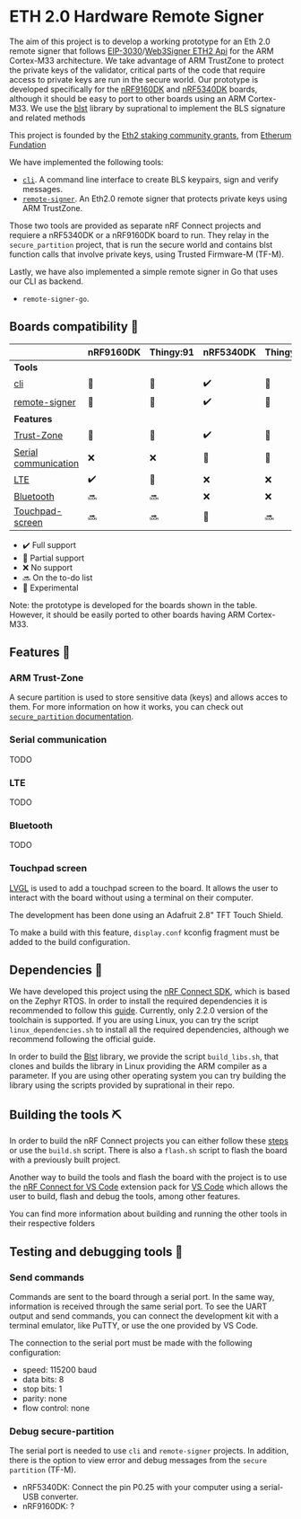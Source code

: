# ETH 2.0 Hardware Remote Signer 

The aim of this project is to develop a working prototype for an Eth 2.0 remote signer that follows [EIP-3030](https://eips.ethereum.org/EIPS/eip-3030)/[Web3Signer ETH2 Api](https://consensys.github.io/web3signer/web3signer-eth2.html) for the ARM Cortex-M33 architecture. We take advantage of ARM TrustZone to protect the private keys of the validator, critical parts of the code that require access to private keys are run in the secure world. Our prototype is developed specifically for the [nRF9160DK](https://www.nordicsemi.com/Products/Development-hardware/nrf9160-dk) and [nRF5340DK](https://www.nordicsemi.com/Products/Development-hardware/nRF5340-DK) boards, although it should be easy to port to other boards using an ARM Cortex-M33. We use the [blst](https://github.com/supranational/blst) library by suprational to implement the BLS signature and related methods

This project is founded by the [Eth2 staking community grants](https://blog.ethereum.org/2021/02/09/esp-staking-community-grantee-announcement/), from [Etherum Fundation](https://ethereum.foundation/)

We have implemented the following tools:

- [`cli`](./cli). A command line interface to create BLS keypairs, sign and verify messages.
- [`remote-signer`](./remote-signer). An Eth2.0 remote signer that protects private keys using ARM TrustZone.

Those two tools are provided as separate nRF Connect projects and requiere a nRF5340DK or a nRF9160DK board to run. They relay in the `secure_partition` project, that is run the secure world and contains blst function calls that involve private keys, using Trusted Firmware-M (TF-M).

Lastly, we have also implemented a simple remote signer in Go that uses our CLI as backend.

- `remote-signer-go`.

## Boards compatibility :electric_plug:
| | nRF9160DK | Thingy:91 | nRF5340DK | Thingy:53 |
| --- | --- | --- | --- | --- |
|**Tools**|
| [cli](./cli) | :microscope: | :microscope: | :heavy_check_mark: | :microscope: |
| [remote-signer](./remote-signer) | :microscope: | :microscope: | :heavy_check_mark: | :microscope: |
|**Features**|
| [Trust-Zone](#trust-zone) | :microscope: | :microscope: | :heavy_check_mark: | :microscope: |
| [Serial communication](#serial) | :x: | :x: | :microscope: | :microscope: |
| [LTE](#lte) | :heavy_check_mark: | :microscope: | :x: | :x: |
| [Bluetooth](#bluetooth) | :soon: | :soon: | :x: | :x: |
| [Touchpad-screen](#touchpad-screen) | :soon: | :soon: | :microscope: | :soon: |

 - :heavy_check_mark: Full support
 - :large_orange_diamond: Partial support
 - :x: No support
 - :soon: On the to-do list
 - :microscope: Experimental

 Note: the prototype is developed for the boards shown in the table. However, it should be easily ported to other boards having ARM Cortex-M33. 

## Features :page_with_curl: <span id="features"><span>

### ARM Trust-Zone <span id="trust-zone"><span>
A secure partition is used to store sensitive data (keys) and allows acces to them. For more information on how it works, you can check out [`secure_partition` documentation](./secure_partition).

### Serial communication <span id="serial"><span>
TODO

### LTE <span id="lte"><span>
TODO

### Bluetooth <span id="bluetooth"><span>
TODO

### Touchpad screen <span id="touchpad-screen"><span>
[LVGL](https://docs.lvgl.io/8.3/) is used to add a touchpad screen to the board. It allows the user to interact with the board without using a terminal on their computer.

The development has been done using an Adafruit 2.8" TFT Touch Shield.

To make a build with this feature, `display.conf` kconfig fragment must be added to the build configuration.

## Dependencies :link:

We have developed this project using the [nRF Connect SDK](https://www.nordicsemi.com/Products/Development-software/nRF-Connect-SDK), which is based on the Zephyr RTOS. In order to install the required dependencies it is recommended to follow this [guide](https://developer.nordicsemi.com/nRF_Connect_SDK/doc/latest/nrf/gs_assistant.html). Currently, only 2.2.0 version of the toolchain is supported. If you are using Linux, you can try the script `linux_dependencies.sh` to install all the required dependencies, although we recommend following the official guide.

In order to build the [Blst](https://github.com/supranational/blst) library, we provide the script `build_libs.sh`, that clones and builds the library in Linux providing the ARM compiler as a parameter. If you are using other operating system you can try building the library using the scripts provided by suprational in their repo.

## Building the tools :pick:

In order to build the nRF Connect projects you can either follow these [steps](https://developer.nordicsemi.com/nRF_Connect_SDK/doc/latest/nrf/gs_programming.html#gs-programming-cmd) or use the `build.sh` script. There is also a `flash.sh` script to flash the board with a previously built project.

Another way to build the tools and flash the board with the project is to use the [nRF Connect for VS Code](https://www.nordicsemi.com/Products/Development-tools/nrf-connect-for-vs-code) extension pack for [VS Code](https://code.visualstudio.com) which allows the user to build, flash and debug the tools, among other features.

You can find more information about building and running the other tools in their respective folders

## Testing and debugging tools :bug:

### Send commands

Commands are sent to the board through a serial port. In the same way, information is received through the same serial port. To see the UART output and send commands, you can connect the development kit with a terminal emulator, like PuTTY, or use the one provided by VS Code.

The connection to the serial port must be made with the following configuration:
- speed: 115200 baud
- data bits: 8
- stop bits: 1
- parity: none
- flow control: none

### Debug secure-partition

The serial port is needed to use `cli` and `remote-signer` projects. In addition, there is the option to view error and debug messages from the `secure partition` (TF-M).
- nRF5340DK: Connect the pin P0.25 with your computer using a serial-USB converter.
- nRF9160DK: ?